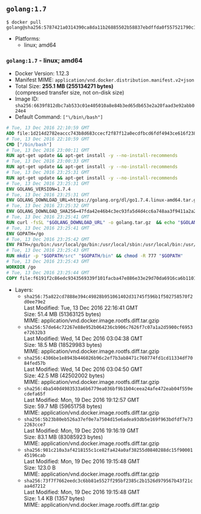 ## `golang:1.7`

```console
$ docker pull golang@sha256:5787421a0314390ca8da11b26885502b58837ebdffda0f557521790c13ddb55f
```

-	Platforms:
	-	linux; amd64

### `golang:1.7` - linux; amd64

-	Docker Version: 1.12.3
-	Manifest MIME: `application/vnd.docker.distribution.manifest.v2+json`
-	Total Size: **255.1 MB (255134271 bytes)**  
	(compressed transfer size, not on-disk size)
-	Image ID: `sha256:6639f812dbc7ab533c01e405010a8e84b3ed65db653e2a20faad3e92abb024e4`
-	Default Command: `["\/bin\/bash"]`

```dockerfile
# Tue, 13 Dec 2016 22:10:59 GMT
ADD file:1d214d2782eaccc743b8d683ccecf2f87f12a0ecdfbcd6fdf4943ce616f23870 in / 
# Tue, 13 Dec 2016 22:10:59 GMT
CMD ["/bin/bash"]
# Tue, 13 Dec 2016 23:00:11 GMT
RUN apt-get update && apt-get install -y --no-install-recommends 		ca-certificates 		curl 		wget 	&& rm -rf /var/lib/apt/lists/*
# Tue, 13 Dec 2016 23:00:33 GMT
RUN apt-get update && apt-get install -y --no-install-recommends 		bzr 		git 		mercurial 		openssh-client 		subversion 				procps 	&& rm -rf /var/lib/apt/lists/*
# Tue, 13 Dec 2016 23:25:31 GMT
RUN apt-get update && apt-get install -y --no-install-recommends 		g++ 		gcc 		libc6-dev 		make 		pkg-config 	&& rm -rf /var/lib/apt/lists/*
# Tue, 13 Dec 2016 23:25:31 GMT
ENV GOLANG_VERSION=1.7.4
# Tue, 13 Dec 2016 23:25:31 GMT
ENV GOLANG_DOWNLOAD_URL=https://golang.org/dl/go1.7.4.linux-amd64.tar.gz
# Tue, 13 Dec 2016 23:25:32 GMT
ENV GOLANG_DOWNLOAD_SHA256=47fda42e46b4c3ec93fa5d4d4cc6a748aa3f9411a2a2b7e08e3a6d80d753ec8b
# Tue, 13 Dec 2016 23:25:41 GMT
RUN curl -fsSL "$GOLANG_DOWNLOAD_URL" -o golang.tar.gz 	&& echo "$GOLANG_DOWNLOAD_SHA256  golang.tar.gz" | sha256sum -c - 	&& tar -C /usr/local -xzf golang.tar.gz 	&& rm golang.tar.gz
# Tue, 13 Dec 2016 23:25:41 GMT
ENV GOPATH=/go
# Tue, 13 Dec 2016 23:25:42 GMT
ENV PATH=/go/bin:/usr/local/go/bin:/usr/local/sbin:/usr/local/bin:/usr/sbin:/usr/bin:/sbin:/bin
# Tue, 13 Dec 2016 23:25:43 GMT
RUN mkdir -p "$GOPATH/src" "$GOPATH/bin" && chmod -R 777 "$GOPATH"
# Tue, 13 Dec 2016 23:25:43 GMT
WORKDIR /go
# Tue, 13 Dec 2016 23:25:44 GMT
COPY file:f6191f2c86edc9343569339f101facba47e886e33e29d70da6916ca6b1101a53 in /usr/local/bin/ 
```

-	Layers:
	-	`sha256:75a822cd7888e394c49828b951061402d31745f596b1f502758570f2d0ee79e2`  
		Last Modified: Tue, 13 Dec 2016 22:16:41 GMT  
		Size: 51.4 MB (51363125 bytes)  
		MIME: application/vnd.docker.image.rootfs.diff.tar.gzip
	-	`sha256:57de64c72267e88e952b064236cb906c7626f7c07a1a2d5900cf6953e72632b3`  
		Last Modified: Wed, 14 Dec 2016 03:04:38 GMT  
		Size: 18.5 MB (18529983 bytes)  
		MIME: application/vnd.docker.image.rootfs.diff.tar.gzip
	-	`sha256:4306be1e8943b446026b96c2ef7b3ab8471c760774fd1cd11334df7084fed57b`  
		Last Modified: Wed, 14 Dec 2016 03:04:50 GMT  
		Size: 42.5 MB (42502002 bytes)  
		MIME: application/vnd.docker.image.rootfs.diff.tar.gzip
	-	`sha256:4ba540d4983533a6b6779ea036bf9b1b04ceea24afe472eab04f559ecdefa65f`  
		Last Modified: Mon, 19 Dec 2016 19:12:57 GMT  
		Size: 59.7 MB (59651758 bytes)  
		MIME: application/vnd.docker.image.rootfs.diff.tar.gzip
	-	`sha256:5b23b80eb526a37ef0e7a7504d15e6adea93db5e169f963bdfdf7e732263cce7`  
		Last Modified: Mon, 19 Dec 2016 19:16:19 GMT  
		Size: 83.1 MB (83085923 bytes)  
		MIME: application/vnd.docker.image.rootfs.diff.tar.gzip
	-	`sha256:981c210a3af4218155c1ce82fa424a0af38255d0840288dc15f9000145196cab`  
		Last Modified: Mon, 19 Dec 2016 19:15:48 GMT  
		Size: 123.0 B  
		MIME: application/vnd.docker.image.rootfs.diff.tar.gzip
	-	`sha256:73f7f7662eedc3c6bb81e5527f295bf2385c2b1526d979567b43f21caa4d7212`  
		Last Modified: Mon, 19 Dec 2016 19:15:48 GMT  
		Size: 1.4 KB (1357 bytes)  
		MIME: application/vnd.docker.image.rootfs.diff.tar.gzip
